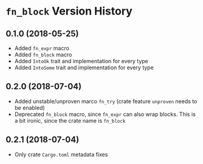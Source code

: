 # `fn_block` Version History

## 0.1.0 (2018-05-25)

* Added `fn_expr` macro
* Added `fn_block` macro
* Added `IntoOk` trait and implementation for every type
* Added `IntoSome` trait and implementation for every type

## 0.2.0 (2018-07-04)

* Added unstable/unproven marco `fn_try` (crate feature `unproven` needs to be enabled)
* Deprecated `fn_block` macro, since `fn_expr` can also wrap blocks. This is a bit ironic, since the crate name is `fn_block`

## 0.2.1 (2018-07-04)

* Only crate `Cargo.toml` metadata fixes
